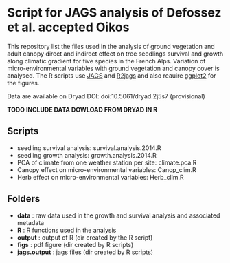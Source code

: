 # Script for JAGS analysis of Defossez et al. accepted Oikos

This repository list the files used in the analysis of ground vegetation and
adult canopy direct and indirect effect on tree seedlings survival and growth
along climatic gradient for five species in the French Alps. Variation of micro-environmental variables with ground vegetation and canopy cover is analysed. The
R scripts use [JAGS](http://mcmc-jags.sourceforge.net/) and
[R2jags](http://cran.r-project.org/web/packages/R2jags/index.html) and
also reauire [ggplot2](http://ggplot2.org/) for the figures.

Data are available on Dryad DOI: doi:10.5061/dryad.2j5s7 (provisional)

**TODO INCLUDE DATA DOWLOAD FROM DRYAD IN R**

## Scripts
- seedling survival analysis: survival.analysis.2014.R
- seedling growth analysis: growth.analysis.2014.R
- PCA of climate from one weather station per site: climate.pca.R
- Canopy effect on micro-environmental variables: Canop_clim.R
- Herb effect on micro-environmental variables: Herb_clim.R


## Folders

- **data** : raw data used in the growth and survival analysis and
  associated metadata
- **R** : R functions used in the analysis
- **output** : output of R (dir created by the R script)
- **figs** : pdf figure (dir created by R scripts)
- **jags.output** : jags files (dir created by R scripts)

